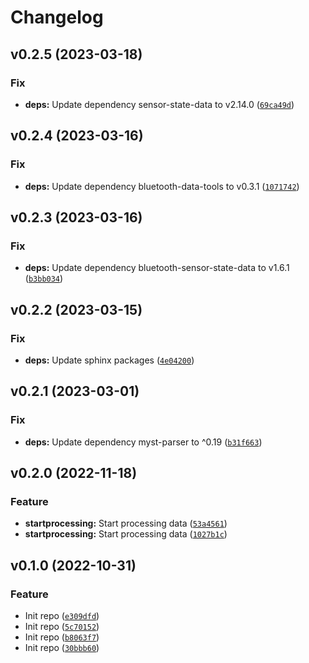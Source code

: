 # Changelog

<!--next-version-placeholder-->

## v0.2.5 (2023-03-18)
### Fix
* **deps:** Update dependency sensor-state-data to v2.14.0 ([`69ca49d`](https://github.com/lekobob/mopeka-ble/commit/69ca49d21b09d075d1d06f994b1aed056b5a8a4d))

## v0.2.4 (2023-03-16)
### Fix
* **deps:** Update dependency bluetooth-data-tools to v0.3.1 ([`1071742`](https://github.com/lekobob/mopeka-ble/commit/107174241809f7f4aafe649b75e4d45f9a3a96c9))

## v0.2.3 (2023-03-16)
### Fix
* **deps:** Update dependency bluetooth-sensor-state-data to v1.6.1 ([`b3bb034`](https://github.com/lekobob/mopeka-ble/commit/b3bb034296e0a904bf9b6f02ff25a3d0cd5c143a))

## v0.2.2 (2023-03-15)
### Fix
* **deps:** Update sphinx packages ([`4e04200`](https://github.com/lekobob/mopeka-ble/commit/4e04200a9631f542a8e2d0075f0dff92dbbee927))

## v0.2.1 (2023-03-01)
### Fix
* **deps:** Update dependency myst-parser to ^0.19 ([`b31f663`](https://github.com/lekobob/mopeka-ble/commit/b31f663607059f825cc853b7bbaff3c8bd98c792))

## v0.2.0 (2022-11-18)
### Feature
* **startprocessing:** Start processing data ([`53a4561`](https://github.com/lekobob/mopeka-ble/commit/53a4561c3a457cca6afb25ff2aeff8242ce24a39))
* **startprocessing:** Start processing data ([`1027b1c`](https://github.com/lekobob/mopeka-ble/commit/1027b1cae6030cd96734477b9bca854867b170c0))

## v0.1.0 (2022-10-31)
### Feature
* Init repo ([`e309dfd`](https://github.com/lekobob/mopeka-ble/commit/e309dfd453e14b247735b72bd620ef6c8d40b430))
* Init repo ([`5c70152`](https://github.com/lekobob/mopeka-ble/commit/5c70152e81b3786027f4556de5a12a83cc4b3689))
* Init repo ([`b8063f7`](https://github.com/lekobob/mopeka-ble/commit/b8063f7a3c37844c94fa6231a3f4b8f3a69d3c70))
* Init repo ([`30bbb60`](https://github.com/lekobob/mopeka-ble/commit/30bbb601f4309dac9365adc9c6df2f157a36ff82))
